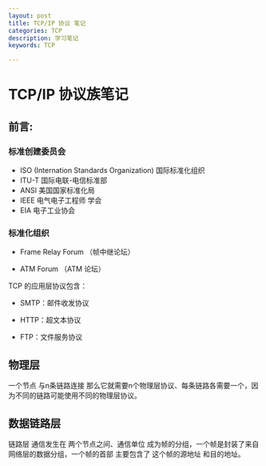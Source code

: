 ```yaml
---
layout: post
title: TCP/IP 协议 笔记
categories: TCP
description: 学习笔记
keywords: TCP

---
```


# TCP/IP 协议族笔记

## 前言:

### 标准创建委员会

* ISO (Internation Standards Organization)  国际标准化组织
* ITU-T 国际电联-电信标准部
* ANSI 美国国家标准化局
* IEEE 电气电子工程师 学会
* EIA 电子工业协会

### 标准化组织 

* Frame Relay Forum （帧中继论坛）

* ATM Forum （ATM 论坛）

  

TCP 的应用层协议包含：

* SMTP：邮件收发协议

* HTTP：超文本协议

* FTP：文件服务协议







## 物理层

一个节点 与n条链路连接 那么它就需要n个物理层协议、每条链路各需要一个，因为不同的链路可能使用不同的物理层协议。



## 数据链路层



链路层 通信发生在 两个节点之间、通信单位 成为帧的分组，一个帧是封装了来自网络层的数据分组，一个帧的首部 主要包含了 这个帧的源地址 和目的地址。
